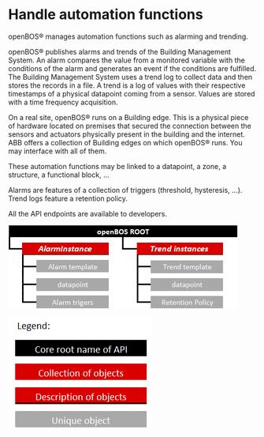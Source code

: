 # Handle automation functions

openBOS&reg; manages automation functions such as alarming and trending. 

openBOS&reg; publishes alarms and trends of the  Building Management System. An alarm compares the value from a monitored variable with the conditions of the alarm and 
generates an event if the conditions are fulfilled.
The Building Management System uses a trend log to collect data and then stores the records in a file. A trend is a log of values with their respective timestamps of a physical 
datapoint coming from a sensor. 
Values are stored  with a time frequency acquisition.



On a real site, openBOS&reg; runs on a Building edge. This is a physical piece of hardware located on premises that secured the connection between
 the sensors and actuators physically present in the building 
and the internet. ABB offers a collection of Building edges on which openBOS&reg; runs. You may interface with all of them.

These automation functions may be linked to a datapoint, a zone, a structure, 
a functional block, ...

Alarms are features of a collection of triggers (threshold, hysteresis, ...). Trend logs feature a retention policy. 

All the API endpoints are available to developers.

![Automation functions](/assets/openbos-documentation/static/images/Automation_hierarchy.png "Automation functions")

![Legend](/assets/openbos-documentation/static/images/Structure_legend.png "Legend")
